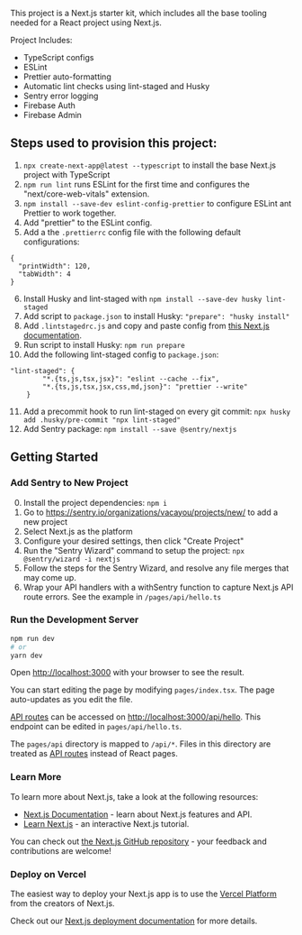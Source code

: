 This project is a Next.js starter kit, which includes all the base tooling needed for a React project using Next.js.

Project Includes:

-   TypeScript configs
-   ESLint
-   Prettier auto-formatting
-   Automatic lint checks using lint-staged and Husky
-   Sentry error logging
-   Firebase Auth
-   Firebase Admin

## Steps used to provision this project:

1. `npx create-next-app@latest --typescript` to install the base Next.js project with TypeScript
2. `npm run lint` runs ESLint for the first time and configures the "next/core-web-vitals" extension.
3. `npm install --save-dev eslint-config-prettier` to configure ESLint ant Prettier to work together.
4. Add "prettier" to the ESLint config.
5. Add a the `.prettierrc` config file with the following default configurations:

```
{
  "printWidth": 120,
  "tabWidth": 4
}

```

6. Install Husky and lint-staged with `npm install --save-dev husky lint-staged`
7. Add script to `package.json` to install Husky: `"prepare": "husky install"`
8. Add `.lintstagedrc.js` and copy and paste config from [this Next.js documentation](https://nextjs.org/docs/basic-features/eslint#lint-staged).
9. Run script to install Husky: `npm run prepare`
10. Add the following lint-staged config to `package.json`:

```
"lint-staged": {
        "*.{ts,js,tsx,jsx}": "eslint --cache --fix",
        "*.{ts,js,tsx,jsx,css,md,json}": "prettier --write"
    }
```

11. Add a precommit hook to run lint-staged on every git commit: `npx husky add .husky/pre-commit "npx lint-staged"`
12. Add Sentry package: `npm install --save @sentry/nextjs`

## Getting Started

### Add Sentry to New Project

0. Install the project dependencies: `npm i`
1. Go to https://sentry.io/organizations/vacayou/projects/new/ to add a new project
2. Select Next.js as the platform
3. Configure your desired settings, then click "Create Project"
4. Run the "Sentry Wizard" command to setup the project: `npx @sentry/wizard -i nextjs`
5. Follow the steps for the Sentry Wizard, and resolve any file merges that may come up.
6. Wrap your API handlers with a withSentry function to capture Next.js API route errors. See the example in `/pages/api/hello.ts`

### Run the Development Server

```bash
npm run dev
# or
yarn dev
```

Open [http://localhost:3000](http://localhost:3000) with your browser to see the result.

You can start editing the page by modifying `pages/index.tsx`. The page auto-updates as you edit the file.

[API routes](https://nextjs.org/docs/api-routes/introduction) can be accessed on [http://localhost:3000/api/hello](http://localhost:3000/api/hello). This endpoint can be edited in `pages/api/hello.ts`.

The `pages/api` directory is mapped to `/api/*`. Files in this directory are treated as [API routes](https://nextjs.org/docs/api-routes/introduction) instead of React pages.

### Learn More

To learn more about Next.js, take a look at the following resources:

-   [Next.js Documentation](https://nextjs.org/docs) - learn about Next.js features and API.
-   [Learn Next.js](https://nextjs.org/learn) - an interactive Next.js tutorial.

You can check out [the Next.js GitHub repository](https://github.com/vercel/next.js/) - your feedback and contributions are welcome!

### Deploy on Vercel

The easiest way to deploy your Next.js app is to use the [Vercel Platform](https://vercel.com/new?utm_medium=default-template&filter=next.js&utm_source=create-next-app&utm_campaign=create-next-app-readme) from the creators of Next.js.

Check out our [Next.js deployment documentation](https://nextjs.org/docs/deployment) for more details.
